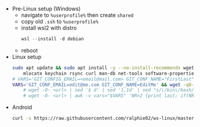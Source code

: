 - Pre-Linux setup (Windows)
    - navigate to `%userprofile%` then create `shared`
    - copy old `.ssh` to `%userprofile%`
    - install wsl2 with distro
        ```powershell
        wsl --install -d debian
        ```
    - reboot
- Linux setup
    ```bash
    sudo apt update && sudo apt install -y --no-install-recommends wget ca-certificates \
        mlocate keychain rsync curl man-db net-tools software-properties-common telnet
    # VARS='GIT_CONFIG_EMAIL=<email@mail.com> GIT_CONF_NAME="FirstLast" RAILS_VER=x.x.x RUBY_VER=x.x.x'
    VARS='GIT_CONF_EMAIL=edit@me.com GIT_CONF_NAME=EditMe' && wget -qO- https://raw.githubusercontent.com/ralphie02/ws-linux/master/_Init.md | sed '$ d' | sed '1,/```bash/d' | sed "/\#\!.*bash$/a \\\n$VARS" | bash
        # wget -O- <url> | sed '$ d' | sed '1,1d' | sed "s/\/bin\/bash/\/bin\/bash\n\n$VARS/" | bash
        # wget -O- <url> | awk -v vars="$VARS" 'NR>2 {print last; if(NR == 4) print vars} {last=$0}'  | bash
    ```
- Android
    ```bash
    curl -s https://raw.githubusercontent.com/ralphie02/ws-linux/master/_ConfigObsidianOnAndroid.md | sed '$ d' | sed '1,/```bash/d' | bash
    ```
